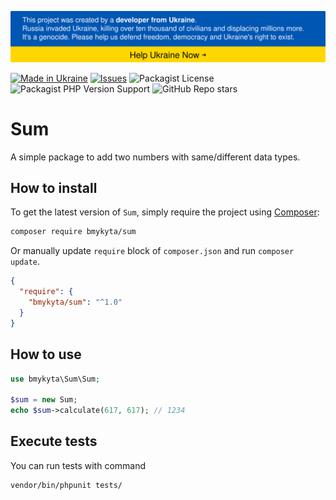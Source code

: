 [![Stand With Ukraine](https://raw.githubusercontent.com/vshymanskyy/StandWithUkraine/main/banner-direct-single.svg)](https://stand-with-ukraine.pp.ua)

[![Made in Ukraine](https://img.shields.io/badge/made_in-ukraine-ffd700.svg?labelColor=0057b7)](https://stand-with-ukraine.pp.ua)
[![Issues](https://img.shields.io/github/issues/bmykyta/sum?labelColor=%23fc0000&color=000000)](https://github.com/bmykyta/sum/issues)
![Packagist License](https://img.shields.io/packagist/l/bmykyta/sum)
![Packagist PHP Version Support](https://img.shields.io/packagist/php-v/bmykyta/sum)
![GitHub Repo stars](https://img.shields.io/github/stars/bmykyta/sum?style=social)

# Sum

A simple package to add two numbers with same/different data types.

## How to install

To get the latest version of `Sum`, simply require the project using [Composer](https://getcomposer.org):

```bash
composer require bmykyta/sum
```

Or manually update `require` block of `composer.json` and run `composer update`.

```json
{
  "require": {
    "bmykyta/sum": "^1.0"
  }
}
```

## How to use

```php
use bmykyta\Sum\Sum;

$sum = new Sum;
echo $sum->calculate(617, 617); // 1234
```

## Execute tests

You can run tests with command

```bash
vendor/bin/phpunit tests/
```